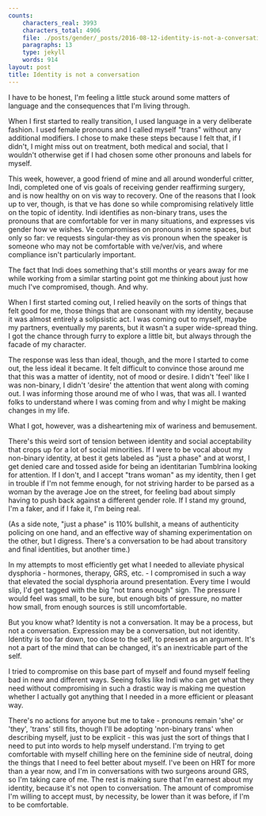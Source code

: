 ```yaml
---
counts:
    characters_real: 3993
    characters_total: 4906
    file: ./posts/gender/_posts/2016-08-12-identity-is-not-a-conversation.md
    paragraphs: 13
    type: jekyll
    words: 914
layout: post
title: Identity is not a conversation
---
```


I have to be honest, I'm feeling a little stuck around some matters of language and the consequences that I'm living through.

When I first started to really transition, I used language in a very deliberate fashion.  I used female pronouns and I called myself "trans" without any additional modifiers.  I chose to make these steps because I felt that, if I didn't, I might miss out on treatment, both medical and social, that I wouldn't otherwise get if I had chosen some other pronouns and labels for myself.

This week, however, a good friend of mine and all around wonderful critter, Indi, completed one of vis goals of receiving gender reaffirming surgery, and is now healthy on on vis way to recovery.  One of the reasons that I look up to ver, though, is that ve has done so while compromising relatively little on the topic of identity.  Indi identifies as non-binary trans, uses the pronouns that are comfortable for ver in many situations, and expresses vis gender how ve wishes.  Ve compromises on pronouns in some spaces, but only so far: ve requests singular-they as vis pronoun when the speaker is someone who may not be comfortable with ve/ver/vis, and where compliance isn't particularly important.

The fact that Indi does something that's still months or years away for me while working from a similar starting point got me thinking about just how much I've compromised, though.  And why.

When I first started coming out, I relied heavily on the sorts of things that felt good for me, those things that are consonant with my identity, because it was almost entirely a solipsistic act.  I was coming out to myself, maybe my partners, eventually my parents, but it wasn't a super wide-spread thing.  I got the chance through furry to explore a little bit, but always through the facade of my character.

The response was less than ideal, though, and the more I started to come out, the less ideal it became.  It felt difficult to convince those around me that this was a matter of identity, not of mood or desire.  I didn't 'feel' like I was non-binary, I didn't 'desire' the attention that went along with coming out.  I was informing those around me of who I was, that was all.  I wanted folks to understand where I was coming from and why I might be making changes in my life.

What I got, however, was a disheartening mix of wariness and bemusement.

There's this weird sort of tension between identity and social acceptability that crops up for a lot of social minorities.  If I were to be vocal about my non-binary identity, at best it gets labeled as "just a phase" and at worst, I get denied care and tossed aside for being an identitarian Tumblrina looking for attention.  If I don't, and I accept "trans woman" as my identity, then I get in trouble if I'm not femme enough, for not striving harder to be parsed as a woman by the average Joe on the street, for feeling bad about simply having to push back against a different gender role.  If I stand my ground, I'm a faker, and if I fake it, I'm being real.

(As a side note, "just a phase" is 110% bullshit, a means of authenticity policing on one hand, and an effective way of shaming experimentation on the other, but I digress.  There's a conversation to be had about transitory and final identities, but another time.)

In my attempts to most efficiently get what I needed to alleviate physical dysphoria - hormones, therapy, GRS, etc. - I compromised in such a way that elevated the social dysphoria around presentation.  Every time I would slip, I'd get tagged with the big "not trans enough" sign.  The pressure I would feel was small, to be sure, but enough bits of pressure, no matter how small, from enough sources is still uncomfortable.  

But you know what?  Identity is not a conversation.  It may be a process, but not a conversation.  Expression may be a conversation, but not identity.  Identity is too far down, too close to the self, to present as an argument.  It's not a part of the mind that can be changed, it's an inextricable part of the self.

I tried to compromise on this base part of myself and found myself feeling bad in new and different ways.  Seeing folks like Indi who can get what they need without compromising in such a drastic way is making me question whether I actually got anything that I needed in a more efficient or pleasant way.

There's no actions for anyone but me to take - pronouns remain 'she' or 'they', 'trans' still fits, though I'll be adopting 'non-binary trans' when describing myself, just to be explicit - this was just the sort of things that I need to put into words to help myself understand.  I'm trying to get comfortable with myself chilling here on the feminine side of neutral, doing the things that I need to feel better about myself.  I've been on HRT for more than a year now, and I'm in conversations with two surgeons around GRS, so I'm taking care of me.  The rest is making sure that I'm earnest about my identity, because it's not open to conversation.  The amount of compromise I'm willing to accept must, by necessity, be lower than it was before, if I'm to be comfortable.

